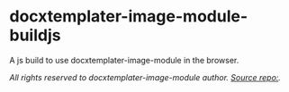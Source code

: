 # docxtemplater-image-module-buildjs
A js build to use docxtemplater-image-module in the browser.

*All rights reserved to docxtemplater-image-module author. [Source repo:](https://github.com/open-xml-templating/docxtemplater-image-module).*
